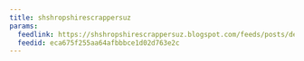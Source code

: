 ```yaml
---
title: shshropshirescrappersuz
params:
  feedlink: https://shshropshirescrappersuz.blogspot.com/feeds/posts/default
  feedid: eca675f255aa64afbbbce1d02d763e2c
---
```


